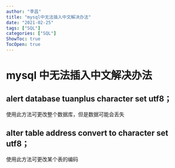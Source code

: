 ```yaml
---
author: "李昌"
title: "mysql中无法插入中文解决办法"
date: "2021-02-25"
tags: ["SQL"]
categories: ["SQL"]
ShowToc: true
TocOpen: true
---
```


# mysql 中无法插入中文解决办法

## alert database tuanplus character set utf8；
使用此方法可更改整个数据库，但是数据可能会丢失

##  alter table address convert to character set utf8；
使用此方法可更改某个表的编码
